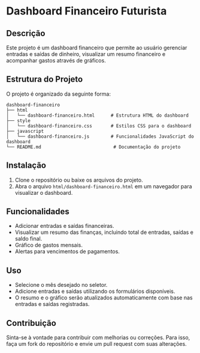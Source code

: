 # Dashboard Financeiro Futurista

## Descrição
Este projeto é um dashboard financeiro que permite ao usuário gerenciar entradas e saídas de dinheiro, visualizar um resumo financeiro e acompanhar gastos através de gráficos.

## Estrutura do Projeto
O projeto é organizado da seguinte forma:

```
dashboard-financeiro
├── html
│   └── dashboard-financeiro.html      # Estrutura HTML do dashboard
├── style
│   └── dashboard-financeiro.css       # Estilos CSS para o dashboard
├── javascript
│   └── dashboard-financeiro.js        # Funcionalidades JavaScript do dashboard
└── README.md                           # Documentação do projeto
```

## Instalação
1. Clone o repositório ou baixe os arquivos do projeto.
2. Abra o arquivo `html/dashboard-financeiro.html` em um navegador para visualizar o dashboard.

## Funcionalidades
- Adicionar entradas e saídas financeiras.
- Visualizar um resumo das finanças, incluindo total de entradas, saídas e saldo final.
- Gráfico de gastos mensais.
- Alertas para vencimentos de pagamentos.

## Uso
- Selecione o mês desejado no seletor.
- Adicione entradas e saídas utilizando os formulários disponíveis.
- O resumo e o gráfico serão atualizados automaticamente com base nas entradas e saídas registradas.

## Contribuição
Sinta-se à vontade para contribuir com melhorias ou correções. Para isso, faça um fork do repositório e envie um pull request com suas alterações.